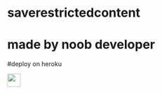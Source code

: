 # saverestrictedcontent
# made by noob developer

 
#deploy on heroku


<a href="https://heroku.com/deploy?template=https://github.com/Lordraaama/mysaverestrictedvv">
     <img height="30px" src="https://img.shields.io/badge/Deploy%20To%20Heroku-blueviolet?style=for-the-badge&logo=heroku">
  </a>
